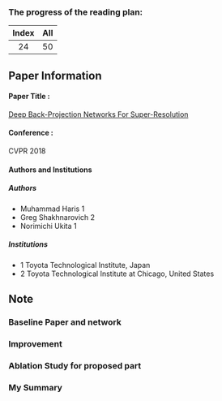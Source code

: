 ### The progress of the reading plan: 
| Index  |  All |
| :----: | :--: |
| 24 | 50 |

## Paper Information
#### Paper Title : 
[Deep Back-Projection Networks For Super-Resolution](http://openaccess.thecvf.com/content_cvpr_2018/papers/Haris_Deep_Back-Projection_Networks_CVPR_2018_paper.pdf) 

#### Conference : 
CVPR 2018

#### Authors and Institutions
##### Authors
+ Muhammad Haris 1
+ Greg Shakhnarovich 2
+ Norimichi Ukita 1

##### Institutions
+ 1 Toyota Technological Institute, Japan 
+ 2 Toyota Technological Institute at Chicago, United States

## Note
### Baseline Paper and network


### Improvement


### Ablation Study for proposed part


### My Summary